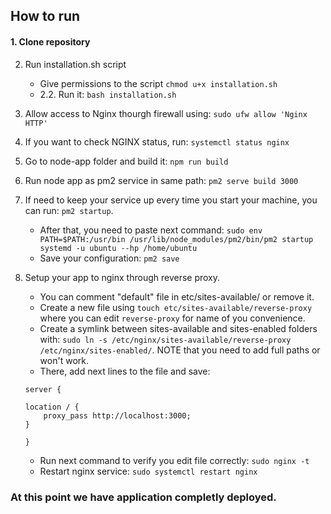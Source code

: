## How to run

#### 1. Clone repository
2. Run installation.sh script
    * Give permissions to the script `chmod u+x installation.sh`
    * 2.2. Run it: `bash installation.sh`
3. Allow access to Nginx thourgh firewall using: `sudo ufw allow 'Nginx HTTP'` 
4. If you want to check NGINX status, run: `systemctl status nginx`
5. Go to node-app folder and build it: `npm run build`
5. Run node app as pm2 service in same path: `pm2 serve build 3000`
6. If need to keep your service up every time you start your machine, you can run: `pm2 startup`. 
    * After that, you need to paste next command: `sudo env PATH=$PATH:/usr/bin /usr/lib/node_modules/pm2/bin/pm2 startup systemd -u ubuntu --hp /home/ubuntu`
    * Save your configuration: `pm2 save`
7. Setup your app to nginx through reverse proxy.
    * You can comment "default" file in etc/sites-available/ or remove it.
    * Create a new file using `touch etc/sites-available/reverse-proxy` where you can edit `reverse-proxy` for name of you convenience.
    * Create a symlink between sites-available and sites-enabled folders with: `sudo ln -s /etc/nginx/sites-available/reverse-proxy /etc/nginx/sites-enabled/`. NOTE that you need to add full paths or won't work.
    * There, add next lines to the file and save:
    
    ```
    server {

	location / {
		proxy_pass http://localhost:3000;
	}

    }
    ```
    * Run next command to verify you edit file correctly: `sudo nginx -t`
    * Restart nginx service: `sudo systemctl restart nginx`

### At this point we have application completly deployed.